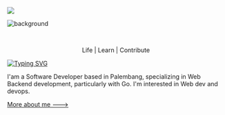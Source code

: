 <img src="https://visitor-badge.laobi.icu/badge?page_id=mrizkisaputra.visitor-badge"/>

![background](https://github.com/user-attachments/assets/d6e00fda-279f-4db3-9eea-1bd727fa7778)

<br>

<p align="center">Life | Learn | Contribute</p>  
<a href="https://git.io/typing-svg"><img src="https://readme-typing-svg.demolab.com?font=Inter&weight=500&size=30&pause=1000&center=true&vCenter=true&width=435&lines=Hello+%F0%9F%91%8B;I'm+Muhammat+Rizki+Saputra" alt="Typing SVG" /></a>

I'am a Software Developer based in Palembang, specializing in Web Backend development, particularly with Go.
I'm interested in Web dev and devops.


[More about me --->](https://mrizkisaputra.dev)
